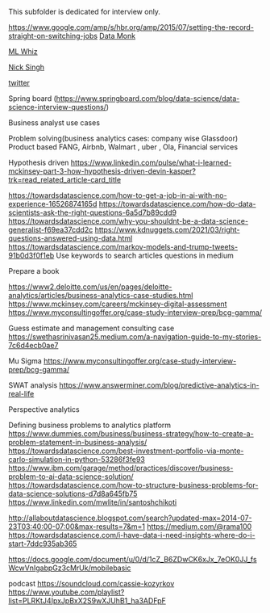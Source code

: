 This subfolder is dedicated for interview only.

https://www.google.com/amp/s/hbr.org/amp/2015/07/setting-the-record-straight-on-switching-jobs
[Data Monk](http://datamonk.com/)

[ML Whiz](https://mlwhiz.com/)

[Nick Singh](https://www.nicksingh.com/)

[twitter](https://huyenchip.com/ml-interviews-book/)

Spring board (https://www.springboard.com/blog/data-science/data-science-interview-questions/)

Business analyst use cases

Problem solving(business analytics cases: company wise Glassdoor)
Product based FANG, Airbnb, Walmart , uber , Ola, Financial services

Hypothesis driven https://www.linkedin.com/pulse/what-i-learned-mckinsey-part-3-how-hypothesis-driven-devin-kasper?trk=read_related_article-card_title


https://towardsdatascience.com/how-to-get-a-job-in-ai-with-no-experience-16526874165d
https://towardsdatascience.com/how-do-data-scientists-ask-the-right-questions-6a5d7b89cdd9
https://towardsdatascience.com/why-you-shouldnt-be-a-data-science-generalist-f69ea37cdd2c
https://www.kdnuggets.com/2021/03/right-questions-answered-using-data.html
https://towardsdatascience.com/markov-models-and-trump-tweets-91b0d3f0f1eb
Use keywords to search articles questions in medium

Prepare a book


https://www2.deloitte.com/us/en/pages/deloitte-analytics/articles/business-analytics-case-studies.html
https://www.mckinsey.com/careers/mckinsey-digital-assessment
https://www.myconsultingoffer.org/case-study-interview-prep/bcg-gamma/

Guess estimate and management consulting case
https://swethasrinivasan25.medium.com/a-navigation-guide-to-my-stories-7c6d4ecb0ae7

Mu Sigma https://www.myconsultingoffer.org/case-study-interview-prep/bcg-gamma/

SWAT analysis
https://www.answerminer.com/blog/predictive-analytics-in-real-life

Perspective analytics

Defining business problems to analytics platform
https://www.dummies.com/business/business-strategy/how-to-create-a-problem-statement-in-business-analysis/
https://towardsdatascience.com/best-investment-portfolio-via-monte-carlo-simulation-in-python-53286f3fe93
https://www.ibm.com/garage/method/practices/discover/business-problem-to-ai-data-science-solution/
https://towardsdatascience.com/how-to-structure-business-problems-for-data-science-solutions-d7d8a645fb75
https://www.linkedin.com/mwlite/in/santoshchikoti

http://allaboutdatascience.blogspot.com/search?updated-max=2014-07-23T03:40:00-07:00&max-results=7&m=1
https://medium.com/@rama100
https://towardsdatascience.com/i-have-data-i-need-insights-where-do-i-start-7ddc935ab365

https://docs.google.com/document/u/0/d/1cZ_B6ZDwCK6xJx_7eOK0JJ_fsWcwVnIgabpGz3cMrUk/mobilebasic

podcast
https://soundcloud.com/cassie-kozyrkov
https://www.youtube.com/playlist?list=PLRKtJ4IpxJpBxX2S9wXJUhB1_ha3ADFpF
